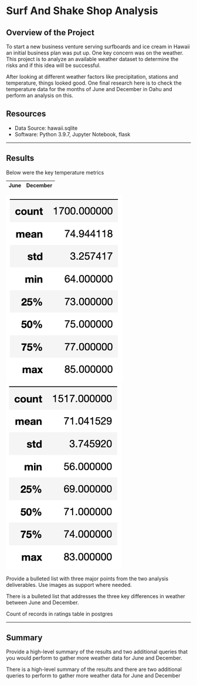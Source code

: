 # Surf And Shake Shop Analysis

## Overview of the Project

To start a new business venture serving surfboards and ice cream in Hawaii an initial business plan was put up. One key concern was on the weather. This project is to analyze an available weather dataset to determine the risks and if this idea will be successful.

After looking at different weather factors like precipitation, stations and temperature, things looked good. One final research here is to check the temperature data for the months of June and December in Oahu and perform an analysis on this.

## Resources
- Data Source: hawaii.sqlite
- Software: Python 3.9.7, Jupyter Notebook, flask
---

## Results

Below were the key temperature metrics 

June | December
:-------------------------:|:-------------------------:
![june_temperature](Resources/june_temperature.png)![dec_temperature](Resources/dec_temperature.png)

Provide a bulleted list with three major points from the two analysis deliverables. Use images as support where needed.

There is a bulleted list that addresses the three key differences in weather between June and December.

Count of records in ratings table in postgres




---

## Summary

Provide a high-level summary of the results and two additional queries that you would perform to gather more weather data for June and December.

There is a high-level summary of the results and there are two additional queries to perform to gather more weather data for June and December
